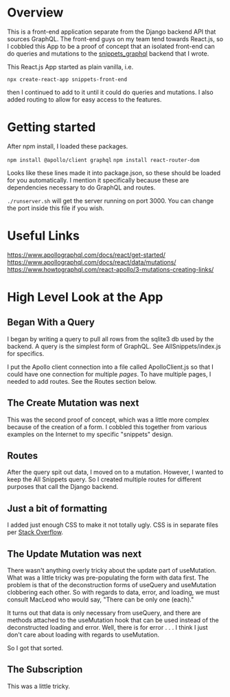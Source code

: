 # Overview

This is a front-end application separate from the Django backend 
API that sources GraphQL. The front-end guys on my team tend
towards React.js, so I cobbled this App to be a proof of concept
that an isolated front-end can do queries and mutations to the
[snippets_graphql](https://github.com/Anthony-J-Garot/snippets_graphql) 
backend that I wrote.

This React.js App started as plain vanilla, i.e.

`npx create-react-app snippets-front-end`

then I continued to add to it until it could do queries
and mutations. I also added routing to allow for easy
access to the features.

# Getting started

After npm install, I loaded these packages.

`npm install @apollo/client graphql`
`npm install react-router-dom`

Looks like these lines made it into package.json, so these
should be loaded for you automatically. I mention it specifically
because these are dependencies necessary to do GraphQL and
routes.

`./runserver.sh` will get the server running on port 3000. You
can change the port inside this file if you wish.

# Useful Links

https://www.apollographql.com/docs/react/get-started/
https://www.apollographql.com/docs/react/data/mutations/
https://www.howtographql.com/react-apollo/3-mutations-creating-links/

# High Level Look at the App

## Began With a Query

I began by writing a query to pull all rows from the sqlite3
db used by the backend. A query is the simplest form of GraphQL. 
See AllSnippets/index.js for specifics.

I put the Apollo client connection into a file called 
ApolloClient.js so that I could have one connection for multiple 
*pages*. To have multiple pages, I needed to add routes. See the 
Routes section below.

## The Create Mutation was next

This was the second proof of concept, which was a little more
complex because of the creation of a form. I cobbled this 
together from various examples on the Internet to my specific
"snippets" design.

## Routes

After the query spit out data, I moved on to a mutation. However,
I wanted to keep the All Snippets query. So I created multiple 
routes for different purposes that call the Django backend.

## Just a bit of formatting

I added just enough CSS to make it not totally ugly. CSS is in
separate files per [Stack Overflow](https://stackoverflow.com/questions/60464799/why-to-use-separate-css-files-for-components-in-react-js).

## The Update Mutation was next

There wasn't anything overly tricky about the update part of 
useMutation. What was a little tricky was pre-populating the form
with data first. The problem is that of the deconstruction forms
of useQuery and useMutation clobbering each other. So with regards
to data, error, and loading, we must consult MacLeod who would say,
"There can be only one (each)."

It turns out that data is only necessary from useQuery, and there
are methods attached to the useMutation hook that can be used instead
of the deconstructed loading and error. Well, there is for error . . .
I think I just don't care about loading with regards to useMutation.

So I got that sorted.

## The Subscription

This was a little tricky.

